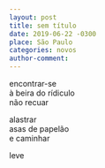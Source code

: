 ```yaml
---
layout: post
title: sem título
date: 2019-06-22 -0300
place: São Paulo
categories: novos
author-comment:
---
```


encontrar-se  
à beira do rídiculo<!--more-->  
não recuar  

alastrar  
asas de papelão  
e caminhar  

leve  
